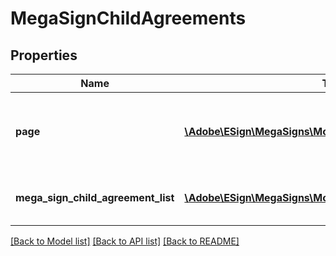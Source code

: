 # MegaSignChildAgreements

## Properties
Name | Type | Description | Notes
------------ | ------------- | ------------- | -------------
**page** | [**\Adobe\ESign\MegaSigns\Model\PageInfo**](PageInfo.md) | Pagination information for navigating through the response | [optional] 
**mega_sign_child_agreement_list** | [**\Adobe\ESign\MegaSigns\Model\MegaSignChildAgreement[]**](MegaSignChildAgreement.md) | A array of MegaSign child agreements | [optional] 

[[Back to Model list]](../README.md#documentation-for-models) [[Back to API list]](../README.md#documentation-for-api-endpoints) [[Back to README]](../README.md)


